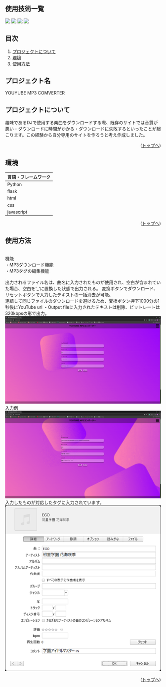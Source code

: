 <div id="top"></div>

## 使用技術一覧
<p>
<img src="https://img.shields.io/badge/-javascript-888888.svg?logo=javascript&style=plastic">
<img src="https://img.shields.io/badge/-python-888888.svg?logo=python&style=plastic">
<img src="https://img.shields.io/badge/-html-888888.svg?logo=html&style=plastic">
<img src="https://img.shields.io/badge/-css-888888.svg?logo=css&style=plastic">

 
</p>

## 目次

1. [プロジェクトについて](#プロジェクトについて)
2. [環境](#環境)
3. [使用方法](#使用方法)


<!-- プロジェクト名を記載 -->

## プロジェクト名

YOUYUBE MP3 COMVERTER

<!-- プロジェクトについて -->

## プロジェクトについて

趣味であるDJで使用する楽曲をダウンロードする際、既存のサイトでは音質が悪い・ダウンロードに時間がかかる・ダウンロードに失敗するといったことが起こります。この経験から自分専用のサイトを作ろうと考え作成しました。



<p align="right">(<a href="#top">トップへ</a>)</p>

## 環境

| 言語・フレームワーク  | 
| --------------------- |
| Python                |
| flask                |
| html |
| css                 |
| javascript               |



<p align="right">(<a href="#top">トップへ</a>)</p>

## 使用方法
<br>
機能
<br>
・MP3ダウンロード機能
<br>
・MP3タグの編集機能
<br>
<br>
出力されるファイル名は、曲名に入力されたものが使用され、空白が含まれていた場合、空白を'_'に置換した状態で出力される。
変換ボタンでダウンロード、リセットボタンで入力したテキストの一括消去が可能。
<br>
連続して同じファイルのダウンロードを避けるため、変換ボタン押下1000分の1秒後にYouTube url
・Output fileに入力されたテキストは削除、ビットレートは320kbpsの形で出力。
<img src='youtube_README_images/YouTube MP3コンバータ - Google Chrome 2025_03_14 18_29_42.png'>
<br>
入力例
<br>
<img src='youtube_README_images/YouTube MP3コンバータ - Google Chrome 2025_03_14 18_29_07.png'>
<br>
入力したものが対応したタグに入力されています。
<br>
<img src='youtube_README_images/曲の情報 2025_03_14 18_31_36.png'>
<br>


<p align="right">(<a href="#top">トップへ</a>)
